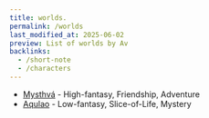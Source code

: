 ```yaml
---
title: worlds.
permalink: /worlds
last_modified_at: 2025-06-02
preview: List of worlds by Av
backlinks:
  - /short-note
  - /characters
---
```

- [Mysthvá](/av-archive/mysthva) - High-fantasy, Friendship, Adventure
- [Aqulao](/av-archive/aqulao) - Low-fantasy, Slice-of-Life, Mystery

